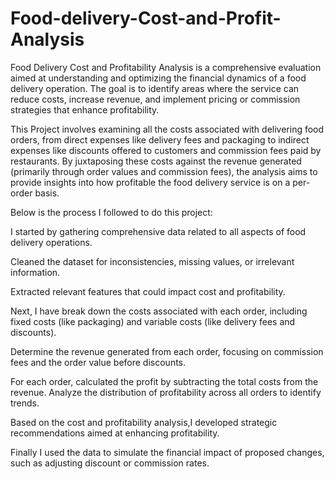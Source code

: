 # Food-delivery-Cost-and-Profit-Analysis
Food Delivery Cost and Profitability Analysis is a comprehensive evaluation aimed at understanding and optimizing the financial dynamics of a food delivery operation. The goal is to identify areas where the service can reduce costs, increase revenue, and implement pricing or commission strategies that enhance profitability.

This Project involves examining all the costs associated with delivering food orders, from direct expenses like delivery fees and packaging to indirect expenses like discounts offered to customers and commission fees paid by restaurants. By juxtaposing these costs against the revenue generated (primarily through order values and commission fees), the analysis aims to provide insights into how profitable the food delivery service is on a per-order basis.

Below is the process I followed to do this project:

I started by gathering comprehensive data related to all aspects of food delivery operations.

Cleaned the dataset for inconsistencies, missing values, or irrelevant information.

Extracted relevant features that could impact cost and profitability.

Next, I have break down the costs associated with each order, including fixed costs (like packaging) and variable costs (like delivery fees and discounts).

Determine the revenue generated from each order, focusing on commission fees and the order value before discounts.

For each order, calculated the profit by subtracting the total costs from the revenue. Analyze the distribution of profitability across all orders to identify trends.

Based on the cost and profitability analysis,I developed strategic recommendations aimed at enhancing profitability.

Finally I used the data to simulate the financial impact of proposed changes, such as adjusting discount or commission rates.
